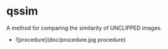 # qssim
A method for comparing the similarity of UNCLIPPED images.

- ![procedure](doc/procedure.jpg procedure)
